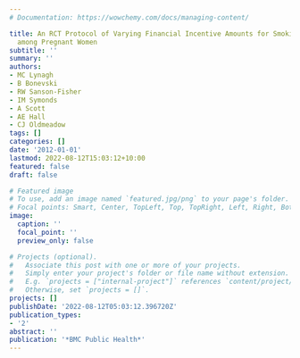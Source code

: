 ```yaml
---
# Documentation: https://wowchemy.com/docs/managing-content/

title: An RCT Protocol of Varying Financial Incentive Amounts for Smoking Cessation
  among Pregnant Women
subtitle: ''
summary: ''
authors:
- MC Lynagh
- B Bonevski
- RW Sanson-Fisher
- IM Symonds
- A Scott
- AE Hall
- CJ Oldmeadow
tags: []
categories: []
date: '2012-01-01'
lastmod: 2022-08-12T15:03:12+10:00
featured: false
draft: false

# Featured image
# To use, add an image named `featured.jpg/png` to your page's folder.
# Focal points: Smart, Center, TopLeft, Top, TopRight, Left, Right, BottomLeft, Bottom, BottomRight.
image:
  caption: ''
  focal_point: ''
  preview_only: false

# Projects (optional).
#   Associate this post with one or more of your projects.
#   Simply enter your project's folder or file name without extension.
#   E.g. `projects = ["internal-project"]` references `content/project/deep-learning/index.md`.
#   Otherwise, set `projects = []`.
projects: []
publishDate: '2022-08-12T05:03:12.396720Z'
publication_types:
- '2'
abstract: ''
publication: '*BMC Public Health*'
---
```


